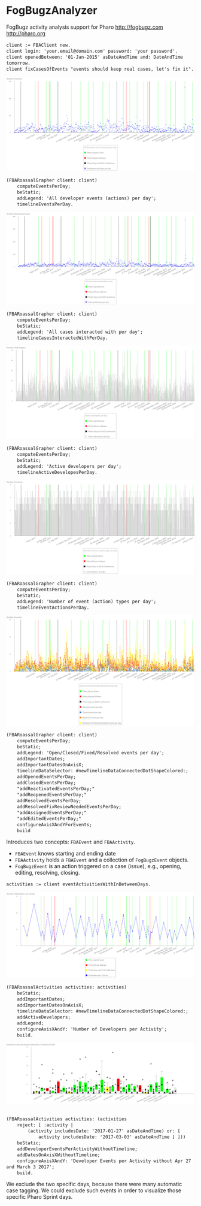# FogBugzAnalyzer
FogBugz activity analysis support for Pharo http://fogbugz.com http://pharo.org


```
client := FBAClient new.
client login: 'your.email@domain.com' password: 'your password'.
client openedBetween: '01-Jan-2015' asDateAndTime and: DateAndTime tomorrow.
client fixCasesOfEvents "events should keep real cases, let's fix it".
```

![all-events-per-day.png](assets/img/all-events-per-day.png)

```
(FBARoassalGrapher client: client)
	computeEventsPerDay;
	beStatic;
	addLegend: 'All developer events (actions) per day';
	timelineEventsPerDay.
```

![all-cases-interacted-per-day.png](assets/img/all-cases-interacted-per-day.png)

```
(FBARoassalGrapher client: client)
	computeEventsPerDay;
	beStatic;
	addLegend: 'All cases interacted with per day';
	timelineCasesInteractedWithPerDay.
```

![active-developers-per-day.png](assets/img/active-developers-per-day.png)

```
(FBARoassalGrapher client: client)
	computeEventsPerDay;
	beStatic;
	addLegend: 'Active developers per day';
	timelineActiveDevelopesPerDay.
```

![event-types-per-day.png](assets/img/event-types-per-day.png)

```
(FBARoassalGrapher client: client)
	computeEventsPerDay;
	beStatic;
	addLegend: 'Number of event (action) types per day';
	timelineEventActionsPerDay.
```

![specific-events-per-day.png](assets/img/specific-events-per-day.png)

```
(FBARoassalGrapher client: client)
	computeEventsPerDay;
	beStatic;
	addLegend: 'Open/Closed/Fixed/Resolved events per day';
	addImportantDates;
	addImportantDatesOnAxisX;
	timelineDataSelector: #newTimelineDataConnectedDotShapeColored:;
	addOpenedEventsPerDay;
	addClosedEventsPerDay;
	"addReactivatedEventsPerDay;"
	"addReopenedEventsPerDay;"
	addResolvedEventsPerDay;
	addResolvedFixReviewNeededEventsPerDay;
	"addAssignedEventsPerDay;"
	"addEditedEventsPerDay;"
	configureAxisXAndYForEvents;
	build
```

Introduces two concepts: `FBAEvent` and `FBAActivity`.
 - `FBAEvent` knows starting and ending date
 - `FBAActivity` holds a `FBAEvent` and a collection of `FogBugzEvent` objects. 
 - `FogBugzEvent` is an action triggered on a case (issue), e.g., opening, editing, resolving, closing.


```
activities := client eventActivitiesWithInBetweenDays.
```

![developers-per-activity.png](assets/img/developers-per-activity.png)

```
(FBARoassalActivities activities: activities)
	beStatic;
	addImportantDates;
	addImportantDatesOnAxisX;
	timelineDataSelector: #newTimelineDataConnectedDotShapeColored:;
	addActiveDevelopers;
	addLegend;
	configureAxisXAndY: 'Number of Developers per Activity';
	build.
```

![developers-per-activity-without-2017.png](assets/img/developers-per-activity-without-2017.png)

```

(FBARoassalActivities activities: (activities 
	reject: [ :activity | 
		(activity includesDate: '2017-01-27' asDateAndTime) or: [ 
			activity includesDate: '2017-03-03' asDateAndTime ] ]))
	beStatic;
	addDeveloperEventsPerActivityWithoutTimeline;
	addDatesOnAxisXWithoutTimeline;
	configureAxisXAndY: 'Developer Events per Activity without Apr 27 and March 3 2017';
	build.
```

We exclude the two specific days, because there were many automatic case tagging. We could exclude such events in order to visualize those specific Pharo Sprint days.

